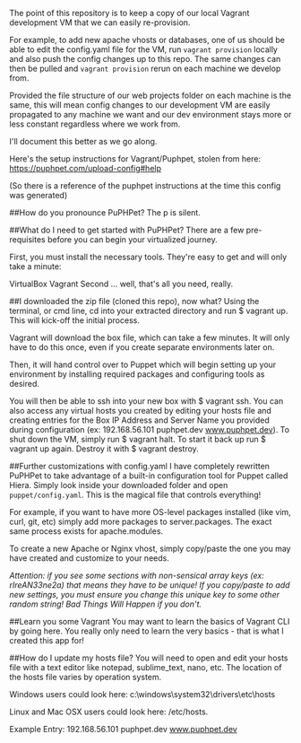 The point of this repository is to keep a copy of our local Vagrant development VM that we can easily re-provision.

For example, to add new apache vhosts or databases, one of us should be able to edit the config.yaml file for the VM, run `vagrant provision` locally and also push the config changes up to this repo. The same changes can then be pulled and `vagrant provision` rerun on each machine we develop from.

Provided the file structure of our web projects folder on each machine is the same, this will mean config changes to our development VM are easily propagated to any machine we want and our dev environment stays more or less constant regardless where we work from.

I'll document this better as we go along.

Here's the setup instructions for Vagrant/Puphpet, stolen from here: https://puphpet.com/upload-config#help

(So there is a reference of the puphpet instructions at the time this config was generated)

##How do you pronounce PuPHPet?
The p is silent.

##What do I need to get started with PuPHPet?
There are a few pre-requisites before you can begin your virtualized journey.

First, you must install the necessary tools. They're easy to get and will only take a minute:

VirtualBox
Vagrant
Second … well, that's all you need, really.

##I downloaded the zip file (cloned this repo), now what?
Using the terminal, or cmd line, cd into your extracted directory and run $ vagrant up. This will kick-off the initial process.

Vagrant will download the box file, which can take a few minutes. It will only have to do this once, even if you create separate environments later on.

Then, it will hand control over to Puppet which will begin setting up your environment by installing required packages and configuring tools as desired.

You will then be able to ssh into your new box with $ vagrant ssh. You can also access any virtual hosts you created by editing your hosts file and creating entries for the Box IP Address and Server Name you provided during configuration (ex: 192.168.56.101 puphpet.dev www.puphpet.dev). To shut down the VM, simply run $ vagrant halt. To start it back up run $ vagrant up again. Destroy it with $ vagrant destroy.

##Further customizations with config.yaml
I have completely rewritten PuPHPet to take advantage of a built-in configuration tool for Puppet called Hiera. Simply look inside your downloaded folder and open `puppet/config.yaml`. This is the magical file that controls everything!

For example, if you want to have more OS-level packages installed (like vim, curl, git, etc) simply add more packages to server.packages. The exact same process exists for apache.modules.

To create a new Apache or Nginx vhost, simply copy/paste the one you may have created and customize to your needs.

*Attention: if you see some sections with non-sensical array keys (ex: rIreAN33ne2a) that means they have to be unique! If you copy/paste to add new settings, you must ensure you change this unique key to some other random string! Bad Things Will Happen if you don't.*

##Learn you some Vagrant
You may want to learn the basics of Vagrant CLI by going here. You really only need to learn the very basics - that is what I created this app for!

##How do I update my hosts file?
You will need to open and edit your hosts file with a text editor like notepad, sublime_text, nano, etc. The location of the hosts file varies by operation system.

Windows users could look here: c:\windows\system32\drivers\etc\hosts

Linux and Mac OSX users could look here: /etc/hosts.

Example Entry: 192.168.56.101 puphpet.dev www.puphpet.dev
